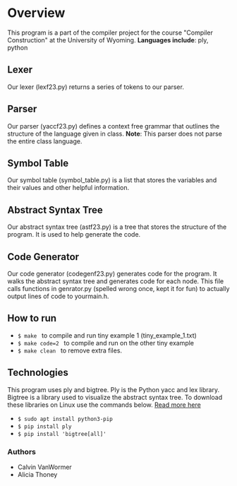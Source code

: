 # Overview
This program is a part of the compiler project for the course "Compiler Construction" at the University of Wyoming. **Languages include**: ply, python

## Lexer
Our lexer (lexf23.py) returns a series of tokens to our parser.

## Parser
Our parser (yaccf23.py) defines a context free grammar that outlines the structure of the language given in class. **Note**: This parser does not parse the entire class language.

## Symbol Table
Our symbol table (symbol_table.py) is a list that stores the variables and their values and other helpful information.

## Abstract Syntax Tree
Our abstract syntax tree (astf23.py) is a tree that stores the structure of the program. It is used to help generate the code.

## Code Generator
Our code generator (codegenf23.py) generates code for the program. It walks the abstract syntax tree and generates code for each node. This file calls functions in genrator.py (spelled wrong once, kept it for fun) to actually output lines of code to yourmain.h.

## How to run
- `$ make ` to compile and run tiny example 1 (tiny_example_1.txt)
- `$ make code=2 ` to compile and run on the other tiny example
- `$ make clean ` to remove extra files.

## Technologies
This program uses ply and bigtree. Ply is the Python yacc and lex library. Bigtree is a library used to visualize the abstract syntax tree. To download these libraries on Linux use the commands below. [Read more here](https://www.geeksforgeeks.org/flex-fast-lexical-analyzer-generator/)
- `$ sudo apt install python3-pip`
- `$ pip install ply`
- `$ pip install 'bigtree[all]'`

### Authors
- Calvin VanWormer
- Alicia Thoney